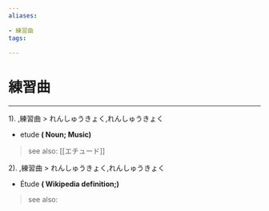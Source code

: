 ```yaml
---
aliases:
    
- 練習曲
tags:
    
---
```


# 練習曲
---
1).
,練習曲 > れんしゅうきょく,れんしゅうきょく

- etude
**( Noun; Music)**
> see also:  [[エチュード]]
            
2).
,練習曲 > れんしゅうきょく,れんしゅうきょく

- Étude
**( Wikipedia definition;)**
> see also: 
            